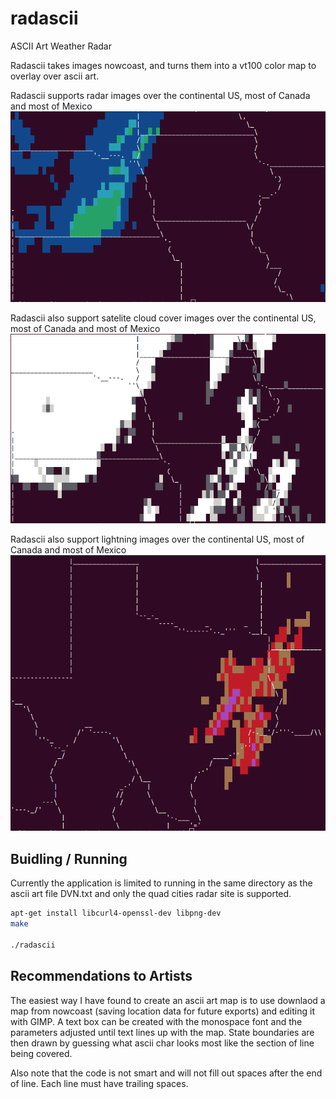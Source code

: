 # radascii
ASCII Art Weather Radar

Radascii takes images nowcoast, and turns them into a vt100 color map to overlay over ascii art.

Radascii supports radar images over the continental US, most of Canada and most of Mexico
![alt text](radar.png?raw=true "radascii")

Radascii also support satelite cloud cover images over the continental US, most of Canada and most of Mexico
![alt text](satelite.png?raw=true "radascii")

Radascii also support lightning images over the continental US, most of Canada and most of Mexico
![alt text](lightning.png?raw=true "radascii")

## Buidling / Running
Currently the application is limited to running in the same directory as the ascii art file DVN.txt and only the quad cities radar site is supported.

```bash
apt-get install libcurl4-openssl-dev libpng-dev
make

./radascii
```

## Recommendations to Artists
The easiest way I have found to create an ascii art map is to use downlaod a map from nowcoast (saving location data for future exports) and editing it with GIMP. A text box can be created with the monospace font and the parameters adjusted until text lines up with the map. State boundaries are then drawn by guessing what ascii char looks most like the section of line being covered.

Also note that the code is not smart and will not fill out spaces after the end of line. Each line must have trailing spaces.

